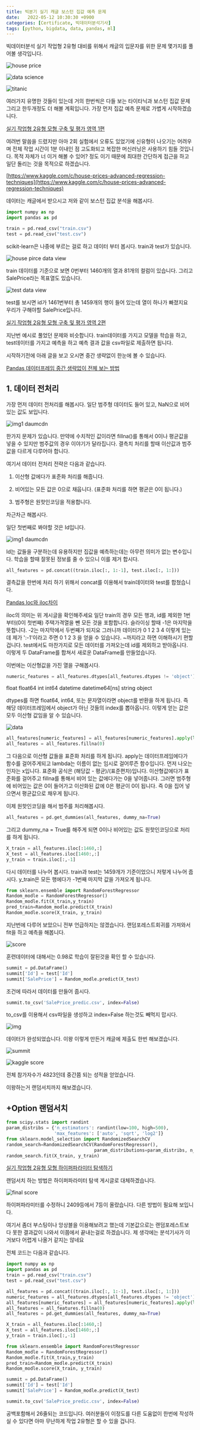 ```yaml
---
title: 빅분기 실기 캐글 보스턴 집값 예측 문제
date:   2022-05-12 10:30:30 +0900
categories: [Certificate, 빅데이터분석기사]
tags: [python, bigdata, data, pandas, ml]
---
```


빅데이터분석 실기 작업형 2유형 대비를 위해서 캐글의 입문자를 위한 문제 몇가지를 풀어볼 생각입니다.

![house price](https://user-images.githubusercontent.com/85277660/210172049-c8e95512-4bed-4c7a-a504-6af0f35b52f1.png)

![data science](https://user-images.githubusercontent.com/85277660/210172065-b6424d6a-cae8-43cb-a3b5-c44907c4df6b.png)

![titanic](https://user-images.githubusercontent.com/85277660/210172070-e7fc040f-984e-47ac-94a5-0ef0830c18e7.png)

여러가지 유명한 것들이 있는데 거의 한번씩은 다들 보는 타이타닉과 보스턴 집값 문제 그리고 한두개정도 더 해볼 계획입니다. 가장 먼저 집값 예측 문제로 가볍게 시작하겠습니다.

[실기 작업형 2유형 모형 구축 및 평가 영역 1편](https://jeong-daniel.github.io/posts/%EC%8B%A4%EA%B8%B0-%EC%9E%91%EC%97%85%ED%98%95-2%EC%9C%A0%ED%98%95-%EB%AA%A8%ED%98%95-%EA%B5%AC%EC%B6%95-%EB%B0%8F-%ED%8F%89%EA%B0%80-%EC%98%81%EC%97%AD-1%ED%8E%B8/)

여려번 말씀을 드렸지만 아마 2회 실험에서 오류도 있었기에 신유형이 나오기는 어려우며 전체 작업 시간이 1분 이내인 점 고도화되고 복잡한 머신러닝은 사용하기 힘들 것입니다. 목적 자체가 너 이거 해볼 수 있어? 정도 이기 때문에 최대한 간단하게 접근을 하고 일단 돌리는 것을 목적으로 하겠습니다.

[https://www.kaggle.com/c/house-prices-advanced-regression-techniques](https://www.kaggle.com/c/house-prices-advanced-regression-techniques)

데이터는 캐글에서 받으시고 저와 같이 보스턴 집값 분석을 해봅시다.

```py
import numpy as np
import pandas as pd

train = pd.read_csv("train.csv")
test = pd.read_csv("test.csv")
```

scikit-learn은 나중에 부르는 걸로 하고 데이터 부터 봅시다. train과 test가 있습니다.

![house pirce data view](https://user-images.githubusercontent.com/85277660/210172571-1dcf9412-e06d-49b2-8293-feb0d9d079be.png)

train 데이터를 기준으로 보면 0번부터 1460개의 열과 81개의 컬럼이 있습니다. 그리고 SalePrice라는 목표열도 있습니다.

![test data view](https://user-images.githubusercontent.com/85277660/210172579-d90833a0-f772-462f-a3aa-766000f8c703.png)

test를 보시면 id가 1461번부터 총 1459개의 행이 들어 있는데 열이 하나가 빠졌지요 우리가 구해야할 SalePrice입니다.

[실기 작업형 2유형 모형 구축 및 평가 영역 2편](https://jeong-daniel.github.io/posts/%EC%8B%A4%EA%B8%B0-%EC%9E%91%EC%97%85%ED%98%95-2%EC%9C%A0%ED%98%95-%EB%AA%A8%ED%98%95-%EA%B5%AC%EC%B6%95-%EB%B0%8F-%ED%8F%89%EA%B0%80-%EC%98%81%EC%97%AD-2%ED%8E%B8/)

지난번 예시로 풀었던 문제와 비슷합니다. train데이터를 가지고 모델을 학습을 하고, test데이터를 가지고 예측을 하고 예측 결과 값을 csv파일로 제출하면 됩니다.


시작하기전에 아래 글을 보고 오시면 중간 생략없이 한눈에 볼 수 있습니다.

[Pandas 데이터프레임 중간 생략없이 전체 보는 방법](https://jeong-daniel.github.io/posts/Pandas-%EB%8D%B0%EC%9D%B4%ED%84%B0%ED%94%84%EB%A0%88%EC%9E%84-%EC%A4%91%EA%B0%84-%EC%83%9D%EB%9E%B5%EC%97%86%EC%9D%B4-%EC%A0%84%EC%B2%B4-%EB%B3%B4%EB%8A%94-%EB%B0%A9%EB%B2%95/)

## 1. 데이터 전처리
가장 먼저 데이터 전처리를 해봅시다. 일단 범주형 데이터도 들어 있고, NaN으로 비어있는 값도 보입니다.

![img1 daumcdn](https://user-images.githubusercontent.com/85277660/210172615-2af8b704-6942-49fd-a2f0-cdfd8c75ee7f.png)

한가지 문제가 있습니다. 만약에 수치적인 값이라면 fillna()를 통해서 0이나 평균값을 넣을 수 있지만 범주값의 경우 이야기가 달라집니다. 결측치 처리를 할때 이산값과 범주값을 다르게 다루어야 합니다.

여기서 데이터 전처리 전략은 다음과 같습니다.

1. 이산형 값에다가 표준화 처리를 해줍니다.

2. 비어있는 모든 값은 0으로 채웁니다. (표준화 처리를 하면 평균은 0이 됩니다.)

3. 범주형은 원핫인코딩을 적용합니다.

차근차근 해봅시다.

일단 첫번째로 봐야할 것은 Id입니다.

![img1 daumcdn](https://user-images.githubusercontent.com/85277660/210172627-20ddd015-6da4-4917-b232-612c61c48bda.png)

Id는 값들을 구분하는데 유용하지만 집값을 예측하는데는 아무런 의미가 없는 변수입니다. 학습을 할때 잘못된 정보를 줄 수 있으니 이를 제거 합시다.

```py
all_features = pd.concat((train.iloc[:, 1:-1], test.iloc[:, 1:]))
```

결측값을 한번에 처리 하기 위해서 concat를 이용해서 train데이터와 test를 합쳤습니다.

[Pandas loc와 iloc차이](https://jeong-daniel.github.io/posts/Pandas-loc%EC%99%80-iloc%EC%B0%A8%EC%9D%B4/)

iloc의 의미는 위 게시글을 확인해주세요 일단 train의 경우 모든 행과, id를 제외한 1번부터(0이 첫번째) 주택가격열을 뺀 모든 것을 포함합니다. 슬라이싱 할때 -1은 마지막을 뜻합니다. -2는 마지막에서 두번째가 되지요 그러니까 데이터가 0 1 2 3 4 이렇게 있는데 제가 ':-1'이라고 주면 0 1 2 3 을 얻을 수 있습니다. ~까지라고 하면 이해하시기 편할겁니다. test에서도 마찬가지로 모든 데이터를 가져오는데 id를 제외하고 받아옵니다. 이렇게 두 DataFrame를 합쳐서 새로운 DataFrame를 만들었습니다.

이번에는 이산형값을 가진 열을 구해봅시다.

```py
numeric_features = all_features.dtypes[all_features.dtypes != 'object'].index
```

float              float64
int                  int64
datetime    datetime64[ns]
string              object

dtypes를 하면 float64, int64, 또는 문자열이라면 object를 반환을 하게 됩니다. 즉 해당 데이터프레임에서 object가 아닌 것들의 index를 뽑아옵니다. 이렇게 얻는 값은 모두 이산형 값임을 알 수 있습니다.

![data](https://user-images.githubusercontent.com/85277660/210172659-e2f7ad7f-924f-4c51-aaf8-e18e8c2c7f95.png)

```py
all_features[numeric_features] = all_features[numeric_features].apply(lambda x: (x - x.mean()) / (x.std()))
all_features = all_features.fillna(0)
```

그 다음으로 이산형 값들을 표준화 처리를 하게 됩니다. apply는 데이터프레임에다가 함수를 걸어주게되고 lambda는 이름이 없는 임시로 걸어루즌 함수입니다. 먼저 나오는 인자는 x입니다. 표준화 공식은 (해당값 - 평균)/(표준편차)입니다. 이산형값에다가 표준화를 걸어주고 fillna를 통해서 비어 있는 값에다가는 0을 넣어줍니다. 그러면 범주형에 비어있는 값은 0이 들어가고 이산화된 값에 0은 평균이 0이 됩니다. 즉 0을 집어 넣으면서 평균값으로 채우게 됩니다.

이제 원핫인코딩을 해서 범주를 처리해봅시다.

```py
all_features = pd.get_dummies(all_features, dummy_na=True)
```
그리고 dummy_na = True를 해주게 되면 0이나 비어있는 값도 원핫인코딩으로 처리를 하게 됩니다.

```py
X_train = all_features.iloc[:1460,:]
X_test = all_features.iloc[1460:,:]
y_train = train.iloc[:,-1]
```
다시 데이터를 나누어 봅시다. train과 test는 1459개가 기준이었으니 저렇게 나누어 줍시다. y_train은 모든 행에다가 -1번째 마지막 값을 가져오게 됩니다.

```py
from sklearn.ensemble import RandomForestRegressor
Random_modle = RandomForestRegressor()
Random_modle.fit(X_train,y_train)
pred_train=Random_modle.predict(X_train)
Random_modle.score(X_train, y_train)
```
지난번에 다루어 보았으니 전부 언급하지는 않겠습니다. 랜덤포레스트회귀를 가져와서 fit을 하고 예측을 해봅니다.

![score](https://user-images.githubusercontent.com/85277660/210172692-4a46f019-5265-4494-8f29-5114e5a04c03.png)

훈련데이터에 대해서는 0.98로 학습이 잘된것을 확인 할 수 있습니다.

```py
summit = pd.DataFrame()
summit['Id'] = test['Id']
summit['SalePrice'] = Random_modle.predict(X_test)
```
조건에 따라서 데이터를 만들어 줍시다.

```py
summit.to_csv('SalePrice_predic.csv', index=False)
```
to_csv를 이용해서 csv파일을 생성하고 index=False 하는것도 빼먹지 맙시다.

![img](https://user-images.githubusercontent.com/85277660/210172707-3a48c4ac-63bf-492f-9a87-44ad51f61bfd.png)

데이터가 완성되었습니다. 이왕 이렇게 만든거 캐글에 제출도 한번 해보겠습니다.

![summit](https://user-images.githubusercontent.com/85277660/210172716-3c1ebada-1db2-443f-9e02-f46b691a8955.png)

![kaggle score](https://user-images.githubusercontent.com/85277660/210172720-74010de3-560b-4242-87b3-d0c5f0b1c464.png)

전체 참가자수가 4823인데 중간쯤 되는 성적을 얻었습니다. 


이왕하는거 랜덤서치까지 해보겠습니다.


## +Option 랜덤서치

```py
from scipy.stats import randint
param_distribs = {'n_estimators': randint(low=100, high=500), 
                  'max_features': ['auto', 'sqrt', 'log2']}
from sklearn.model_selection import RandomizedSearchCV
random_search=RandomizedSearchCV(RandomForestRegressor(), 
                                 param_distributions=param_distribs, n_iter=20, cv=5)
random_search.fit(X_train, y_train)
```

[실기 작업형 2유형 모형 하이퍼파라미터 탐색하기](https://jeong-daniel.github.io/posts/%EC%8B%A4%EA%B8%B0-%EC%9E%91%EC%97%85%ED%98%95-2%EC%9C%A0%ED%98%95-%ED%95%98%EC%9D%B4%ED%8D%BC%ED%8C%8C%EB%9D%BC%EB%AF%B8%ED%84%B0-%ED%83%90%EC%83%89%ED%95%98%EA%B8%B0/)

랜덤서치 하는 방법은 하이퍼파라미터 탐색 게시글로 대체하겠습니다.

![final score](https://user-images.githubusercontent.com/85277660/210172751-7f7fb552-54c6-4cd6-aa88-282a579fd3b2.png)

하이퍼파라미터를 수정하니 2409등에서 7등이 올랐습니다. 다른 방법이 필요해 보입니다.

여기서 좀더 부스팅이나 앙상블을 이용해보려고 했는데 기본값으로는 랜덤포레스트보다 못한 결과값이 나와서 이쯤에서 끝내는걸로 하겠습니다. 제 생각에는 분석기사가 이거보다 어렵게 나올거 같지는 않네요

 

전체 코드는 다음과 같습니다.


```py
import numpy as np
import pandas as pd
train = pd.read_csv("train.csv")
test = pd.read_csv("test.csv")

all_features = pd.concat((train.iloc[:, 1:-1], test.iloc[:, 1:]))
numeric_features = all_features.dtypes[all_features.dtypes != 'object'].index
all_features[numeric_features] = all_features[numeric_features].apply(lambda x: (x - x.mean()) / (x.std()))
all_features = all_features.fillna(0)
all_features = pd.get_dummies(all_features, dummy_na=True)

X_train = all_features.iloc[:1460,:]
X_test = all_features.iloc[1460:,:]
y_train = train.iloc[:,-1]

from sklearn.ensemble import RandomForestRegressor
Random_modle = RandomForestRegressor()
Random_modle.fit(X_train,y_train)
pred_train=Random_modle.predict(X_train)
Random_modle.score(X_train, y_train)

summit = pd.DataFrame()
summit['Id'] = test['Id']
summit['SalePrice'] = Random_modle.predict(X_test)

summit.to_csv('SalePrice_predic.csv', index=False)
```

공백포함해서 26줄되는 코드입니다. 여러분들이 이정도를 다른 도움없이 한번에 작성하실 수 있다면 아마 무난하게 작업 2유형은 할 수 있을 겁니다.